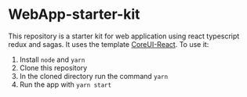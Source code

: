 # WebApp-starter-kit
This repository is a starter kit for web application using react typescript redux and sagas. It uses the template [CoreUI-React](https://github.com/mrholek/CoreUI-React).
To use it:
1.	Install `node` and `yarn`
2.	Clone this repository
3.	In the cloned directory run the command `yarn`
4.	Run the app with `yarn start`


